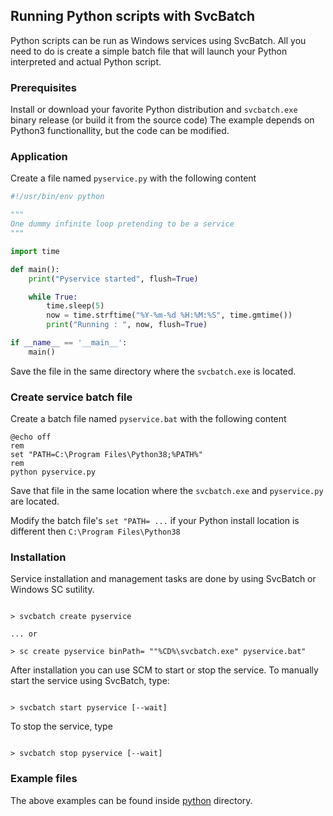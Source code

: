 ## Running Python scripts with SvcBatch

Python scripts can be run as Windows
services using SvcBatch. All you need to do is create a simple
batch file that will launch your Python interpreted and
actual Python script.


### Prerequisites

Install or download your favorite Python distribution
and `svcbatch.exe` binary release (or build it from the source code)
The example depends on Python3 functionallity, but the code can be modified.

### Application

Create a file named `pyservice.py` with the following content

```python
#!/usr/bin/env python

"""
One dummy infinite loop pretending to be a service
"""

import time

def main():
    print("Pyservice started", flush=True)

    while True:
        time.sleep(5)
        now = time.strftime("%Y-%m-%d %H:%M:%S", time.gmtime())
        print("Running : ", now, flush=True)

if __name__ == '__main__':
    main()

```

Save the file in the same directory where
the `svcbatch.exe` is located.


### Create service batch file

Create a batch file named `pyservice.bat`
with the following content

```batchfile
@echo off
rem
set "PATH=C:\Program Files\Python38;%PATH%"
rem
python pyservice.py

```

Save that file in the same location where the
`svcbatch.exe` and `pyservice.py` are located.

Modify the batch file's `set "PATH= ...` if your Python
install location is different then `C:\Program Files\Python38`

### Installation

Service installation and management tasks are done
by using SvcBatch or Windows SC sutility.


```no-highlight

> svcbatch create pyservice

... or

> sc create pyservice binPath= ""%CD%\svcbatch.exe" pyservice.bat"

```

After installation you can use SCM to start or stop the service.
To manually start the service using SvcBatch, type:

```no-highlight

> svcbatch start pyservice [--wait]

```

To stop the service, type

```no-highlight

> svcbatch stop pyservice [--wait]

```

### Example files

The above examples can be found inside
[python](python/) directory.

